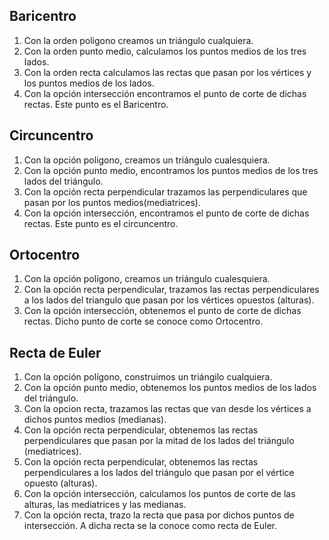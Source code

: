 ## Baricentro

1. Con la orden poligono creamos un triángulo cualquiera.
2. Con la orden punto medio, calculamos los puntos medios de los tres lados.
3. Con la orden recta calculamos las rectas que pasan por los vértices y los puntos medios de los lados.
4. Con la opción intersección encontramos el punto de corte de dichas rectas.
Este punto es el Baricentro.

## Circuncentro

1. Con la opción poligono, creamos un triángulo cualesquiera.
2. Con la opción punto medio, encontramos los puntos medios de los tres lados del triángulo.
3. Con la opción recta perpendicular trazamos las perpendiculares que pasan por los puntos medios(mediatrices).
4. Con la opción intersección, encontramos el punto de corte de dichas rectas.
Este punto es el circuncentro.

## Ortocentro

1. Con la opción polígono, creamos un triángulo cualesquiera.
2. Con la opción recta perpendicular, trazamos las rectas perpendiculares a los lados del triangulo que pasan por los vértices opuestos (alturas).
3. Con la opción intersección, obtenemos el punto de corte de dichas rectas.
Dicho punto de corte se conoce como Ortocentro.

## Recta de Euler

1. Con la opción polígono, construimos un triángilo cualquiera.
2. Con la opción punto medio, obtenemos los puntos medios de los lados del triángulo.
3. Con la opcion recta, trazamos las rectas que van desde los vértices a dichos puntos medios (medianas).
4. Con la opción recta perpendicular, obtenemos las rectas perpendiculares que pasan por la mitad de los lados del triángulo (mediatrices).
5. Con la opción recta perpendicular, obtenemos las rectas perpendiculares a los lados del triángulo que pasan por el vértice opuesto (alturas).
6. Con la opción intersección, calculamos los puntos de corte de las alturas, las mediatrices y las medianas.
7. Con la opción recta, trazo la recta que pasa por dichos puntos de intersección.
A dicha recta se la conoce como recta de Euler.